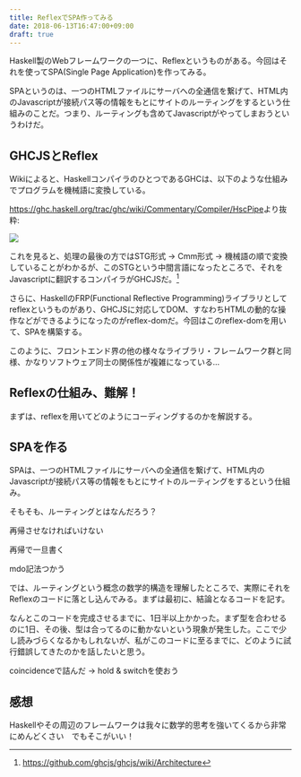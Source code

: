 ```yaml
---
title: ReflexでSPA作ってみる
date: 2018-06-13T16:47:00+09:00
draft: true
---
```


Haskell製のWebフレームワークの一つに、Reflexというものがある。今回はそれを使ってSPA(Single Page Application)を作ってみる。

SPAというのは、一つのHTMLファイルにサーバへの全通信を繋げて、HTML内のJavascriptが接続パス等の情報をもとにサイトのルーティングをするという仕組みのことだ。つまり、ルーティングも含めてJavascriptがやってしまおうというわけだ。

## GHCJSとReflex

Wikiによると、HaskellコンパイラのひとつであるGHCは、以下のような仕組みでプログラムを機械語に変換している。

<https://ghc.haskell.org/trac/ghc/wiki/Commentary/Compiler/HscPipe>より抜粋:

![](/static/HscPipe2.png)

これを見ると、処理の最後の方ではSTG形式 -> Cmm形式 -> 機械語の順で変換していることがわかるが、このSTGという中間言語になったところで、それをJavascriptに翻訳するコンパイラがGHCJSだ。[^1]

さらに、HaskellのFRP(Functional Reflective Programming)ライブラリとしてreflexというものがあり、GHCJSに対応してDOM、すなわちHTMLの動的な操作などができるようになったのがreflex-domだ。今回はこのreflex-domを用いて、SPAを構築する。

このように、フロントエンド界の他の様々なライブラリ・フレームワーク群と同様、かなりソフトウェア同士の関係性が複雑になっている...

## Reflexの仕組み、難解！

まずは、reflexを用いてどのようにコーディングするのかを解説する。

## SPAを作る

SPAは、一つのHTMLファイルにサーバへの全通信を繋げて、HTML内のJavascriptが接続パス等の情報をもとにサイトのルーティングをするという仕組み。

そもそも、ルーティングとはなんだろう？

再帰させなければいけない

再帰で一旦書く

mdo記法つかう

では、ルーティングという概念の数学的構造を理解したところで、実際にそれをReflexのコードに落とし込んでみる。まずは最初に、結論となるコードを記す。



なんとこのコードを完成させるまでに、1日半以上かかった。まず型を合わせるのに1日、その後、型は合ってるのに動かないという現象が発生した。ここで少し読みづらくなるかもしれないが、私がこのコードに至るまでに、どのように試行錯誤してきたのかを話したいと思う。

coincidenceで詰んだ -> hold & switchを使おう

## 感想
Haskellやその周辺のフレームワークは我々に数学的思考を強いてくるから非常にめんどくさい　でもそこがいい！

[^1]: https://github.com/ghcjs/ghcjs/wiki/Architecture
